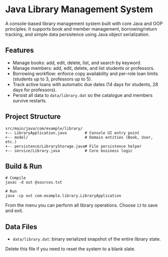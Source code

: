 # Java Library Management System

A console-based library management system built with core Java and OOP principles. It supports book and member management, borrowing/return tracking, and simple data persistence using Java object serialization.

## Features
- Manage books: add, edit, delete, list, and search by keyword.
- Manage members: add, edit, delete, and list students or professors.
- Borrowing workflow: enforce copy availability and per-role loan limits (students up to 3, professors up to 5).
- Track active loans with automatic due dates (14 days for students, 28 days for professors).
- Persist all data to `data/library.dat` so the catalogue and members survive restarts.

## Project Structure
```
src/main/java/com/example/library/
+-- LibraryApplication.java        # Console UI entry point
+-- model/                         # Domain entities (Book, User, etc.)
+-- persistence/LibraryStorage.java# File persistence helper
+-- service/Library.java           # Core business logic
```

## Build & Run
```
# Compile
javac -d out @sources.txt

# Run
java -cp out com.example.library.LibraryApplication
```

From the menu you can perform all library operations. Choose `13` to save and exit.

## Data Files
- `data/library.dat`: binary serialized snapshot of the entire library state.

Delete this file if you need to reset the system to a blank slate.
